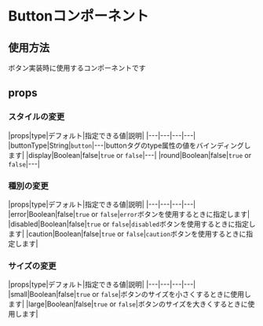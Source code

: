 # Buttonコンポーネント

## 使用方法

ボタン実装時に使用するコンポーネントです

## props

### スタイルの変更

|props|type|デフォルト|指定できる値|説明|
|---|---|---|---|
|buttonType|String|`button`|---|buttonタグのtype属性の値をバインディングします|
|display|Boolean|false|`true` or `false`|---|
|round|Boolean|false|`true` or `false`|---|

### 種別の変更

|props|type|デフォルト|指定できる値|説明|
|---|---|---|---|
|error|Boolean|false|`true` or `false`|`error`ボタンを使用するときに指定します|
|disabled|Boolean|false|`true` or `false`|`disabled`ボタンを使用するときに指定します|
|caution|Boolean|false|`true` or `false`|`caution`ボタンを使用するときに指定します|


### サイズの変更

|props|type|デフォルト|指定できる値|説明|
|---|---|---|---|
|small|Boolean|false|`true` or `false`|ボタンのサイズを小さくするときに使用します|
|large|Boolean|false|`true` or `false`|ボタンのサイズを大きくするときに使用します|
